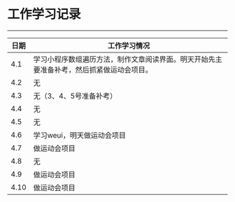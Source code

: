 # 工作学习记录

****
	
|日期|工作学习情况|
|---|---
|4.1|学习小程序数组遍历方法，制作文章阅读界面。明天开始先主要准备补考，然后抓紧做运动会项目。
|4.2|无
|4.3|无（3、4、5号准备补考）
|4.4|无
|4.5|无
|4.6|学习weui，明天做运动会项目
|4.7|做运动会项目
|4.8|无
|4.9|做运动会项目
|4.10|做运动会项目

